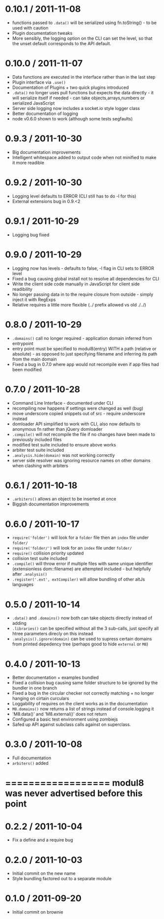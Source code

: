 0.10.1 / 2011-11-08
==================
  * functions passed to `.data()` will be serialized using fn.toString() - to be used with caution
  * Plugin documentation tweaks
  * More sensibly, the logging option on the CLI can set the level, so that the unset default corresponds to the API default.

0.10.0 / 2011-11-07
==================
  * Data functions are executed in the interface rather than in the last step
  * Plugin interface via `.use()`
  * Documentation of Plugins + two quick plugins introduced
  * `.data()` no longer uses pull functions but expects the data directly - it will serialize itself if needed - can take objects,arrays,numbers or serialized JavaScript
  * Server side logging now includes a socket.io style logger class
  * Better documentation of logging
  * node v0.6.0 shown to work (although some tests segfaults)

0.9.3 / 2011-10-30
==================
  * Big documentation improvements
  * Intelligent whitespace added to output code when not minified to make it more readible

0.9.2 / 2011-10-30
==================
  * Logging level defaults to ERROR (CLI still has to do -l for this)
  * External extensions bug in 0.9.<2

0.9.1 / 2011-10-29
==================
  * Logging bug fixed

0.9.0 / 2011-10-29
==================
  * Logging now has levels - defaults to false, -l flag in CLI sets to ERROR level
  * Fixed a bug causing global install not to resolve all dependencies for CLI
  * Write the client side code manually in JavaScript for client side readibility
  * No longer passing data in to the require closure from outside - simply inject it with RegExps
  * Relative requires a little more flexible (../ prefix allowed vs old ./../)

0.8.0 / 2011-10-29
==================
  * `.domains()` call no longer required - application domain inferred from entrypoint
  * entry point must be specified to modul8(entry) WITH a path (relative or absolute) -
  as opposed to just specifying filename and inferring its path from the main domain
  * Fixed a bug in 0.7.0 where app would not recompile even if app files had been modified

0.7.0 / 2011-10-28
==================
  * Command Line Interface - documented under CLI
  * recompiling now happens if settings were changed as well (bug)
  * move underscore copied snippets out of src - require underscore instead
  * domloader API simplified to work with CLI, also now defaults to anonymous fn rather than jQuery domloader
  * `.compile()` will not recompile the file if no changes have been made to previously included files
  * modified test suite included to ensure above works
  * arbiter test suite included
  * `.analysis.hide(domain)` was not working correctly
  * server side resolver was ignoring resource names on other domains when clashing with arbiters

0.6.1 / 2011-10-18
==================
  * `.arbiters()` allows an object to be inserted at once
  * Biggish documentation improvements

0.6.0 / 2011-10-17
==================
  * `require('folder')` will look for a `folder` file then an `index` file under `folder/`
  * `require('folder/')` will look for an `index` file under `folder/`
  * `require()` collision priority updated
  *  collision test suite included
  * `.compile()` will throw error if multiple files with same unique identifier (extensionless dom::filename) are attempted included - but helpfully after `.analysis()`
  * `.register('.ext', extCompiler)` will allow bundling of other altJs languages

0.5.0 / 2011-10-14
==================
  * `.data()` and `.domains()` now both can take objects directly instead of adding
  * `.libraries()` can be specified without all the 3 sub-calls, just specify all htree parameters direcly on this instead
  * `.analysis().ignore(domain)` can be used to supress certain domains from printed depedency tree (perhaps good to hide `external` or `M8`)

0.4.0 / 2011-10-13
==================
  * Better documentation + examples bundled
  * Fixed a collision bug causing same folder structure to be ignored by the bundler in one branch
  * Fixed a bug in the circular checker not correctly matching + no longer hanging on cirtain curculars
  * Loggability of requires on the client works as in the documentation
  * `M8.domains()` now returns a list of strings instead of console.logging it
  * 'M8.data()' and 'M8.external()' does not return
  * Configured a basic test environment using zombiejs
  * Safed up API against subclass calls against on superclass.

0.3.0 / 2011-10-08
==================

  * Full documentation
  * `arbiters()` added

==================
  modul8 was never advertised before this point
==================

0.2.2 / 2011-10-04
==================

  * Fix a define and a require bug

0.2.0 / 2011-10-03
==================

  * Initial commit on the new name
  * Style bundling factored out to a separate module

0.1.0 / 2011-09-20
==================

  * Initial commit on brownie

